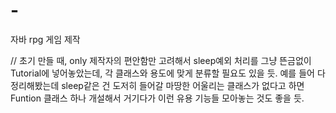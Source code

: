 # -
자바 rpg 게임 제작

// 초기 만들 때, only 제작자의 편안함만 고려해서 sleep예외 처리를 그냥 뜬금없이 Tutorial에 넣어놓았는데, 각 클래스와 용도에 맞게 분류할 필요도 있을 듯. 
예를 들어 다 정리해봤는데 sleep같은 건 도저히 들어갈 마땅한 어울리는 클래스가 없다고 하면 Funtion 클래스 하나 개설해서 거기다가 이런 유용 기능들 모아놓는 것도 좋을 듯.
